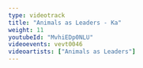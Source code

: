 ```yaml
---
type: videotrack
title: "Animals as Leaders - Ka"
weight: 11
youtubeId: "MvhiEDp0NLU"
videoevents: vevt0046
videoartists: ["Animals as Leaders"]
---
```


